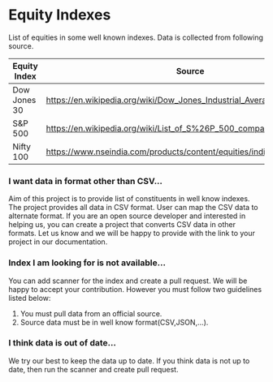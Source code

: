 # Equity Indexes

List of equities in some well known indexes. Data is collected from following source.

| Equity Index | Source |
| --- | --- |
| Dow Jones 30 | https://en.wikipedia.org/wiki/Dow_Jones_Industrial_Average |
| S&P 500 | https://en.wikipedia.org/wiki/List_of_S%26P_500_companies |
| Nifty 100 | https://www.nseindia.com/products/content/equities/indices/nifty_100.htm |

### I want data in format other than CSV...
Aim of this project is to provide list of constituents in well know indexes. The project provides all data in CSV format. User can map the CSV data to alternate format. If you are an open source developer and interested in helping us, you can create a project that converts CSV data in other formats. Let us know and we will be happy to provide with the link to your project in our documentation.

### Index I am looking for is not available...
You can add scanner for the index and create a pull request. We will be happy to accept your contribution. However you must follow two guidelines listed below:
1. You must pull data from an official source.
1. Source data must be in well know format(CSV,JSON,...).

### I think data is out of date...
We try our best to keep the data up to date. If you think data is not up to date, then run the scanner and create pull request.